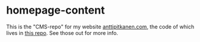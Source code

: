 # homepage-content

This is the "CMS-repo" for my website [anttipitkanen.com](http://anttipitkanen.com/), the code of which lives in [this repo](https://github.com/anttispitkanen/homepage/). See those out for more info.

